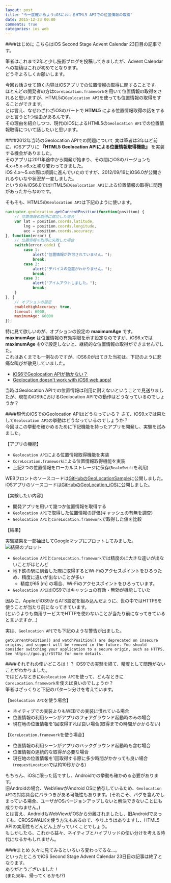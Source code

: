 ```yaml
---
layout: post
title: "今一度確かめようiOSにおけるHTML5 APIでの位置情報の取得"
date: 2015-12-23 00:00
comments: true
categories: ios web
---
```


####はじめに
こちらはiOS Second Stage Advent Calendar 23日目の記事です。  

筆者はこれまで2年と少し技術ブログを投稿してきましたが、Advent Calendarへの投稿はこれが初めてとなります。  
どうぞよろしくお願いします。  

今回お話させて頂く内容はiOSアプリでの位置情報の取得に関することです。  
ほとんどの開発者の方は`CoreLocation.framework`を用いて位置情報の取得をされると思いますが、HTML5の`Geolocation API`を使っても位置情報の取得をすることができます。  
とは言え、なぜわざわざiOSのパートで **HTML5** による位置情報取得の話をするかと言うと1つ理由があるんです。  
その理由を紹介しつつ、現代のiOSによるHTML5の`Geolocation API`での位置情報取得について話したいと思います。  

<!-- more -->

####2012年当時のGeolocation APIでの問題について
実は筆者は3年ほど前に、iOSアプリに **『HTML5 Geolocation APIによる位置情報取得機能』** を実装する機会がありました。  
そのアプリは2011年途中から開発が始まり、その間にiOSのバージョンも4.x→5.x→6.xと移り変わってきました。  
iOS 4.x〜5.xの際は順調に進んでいたのですが、2012/09/19にiOS6.0が公開されるやいなや状況が一変しました。  
というのもiOS6.0ではHTML5の`Geolocation API`による位置情報の取得に問題があったからなのです。  

そもそも、HTML5の`Geolocation API`は下記のように使います。  

```javascript
navigator.geolocation.getCurrentPosition(function(position) {
	// 位置情報の取得に成功した場合
	var lat = position.coords.latitude,
		lng = position.coords.longitude,
		acc = position.coords.accuracy;
}, function(error) {
	// 位置情報の取得に失敗した場合
	switch(error.code) {
		case 1:
			alert("位置情報が許可されていません。");
			break;
		case 2:
			alert("デバイスの位置がわかりません。");
			break;
		case 3:
			alert("アイムアウトしました。");
			break;
	}
}, {
	// オプションの設定
	enableHighAccuracy: true,
	timeout: 6000,
	maximumAge: 60000
});
```

特に見て欲しいのが、オプションの設定の **maximumAge** です。  
**maximumAge** は位置情報の有効期限を示す設定なのですが、iOS6.xでは **maximumAge** を0で設定しないと、継続的な位置情報の取得ができませんでした。  
これはあくまでも一例なのですが、iOS6.0が出てきた当初は、下記のように悲痛な叫びが散見していました。  

* [iOS6でGeolocation APIが動かない？](https://discussionsjapan.apple.com/thread/10126475?tstart=0)  
* [Geolocation doesn't work with iOS6 web apps!](https://discussions.apple.com/thread/4313850?start=30&tstart=0)  

当時はGeolocation APIでの位置情報は利用に耐えないということで見送りましたが、現在のiOS9におけるGeolocation APIでの動作はどうなっているのでしょうか？  

####現代のiOSでのGeolocation APIはどうなっている？
さて、iOS9.xでは果たして`Geolocation API`の挙動はどうなっているのでしょうか？  
今回はこの挙動を確かめるために下記機能を持ったアプリを開発し、実験を試みました。  

【アプリの機能】  

* `Geolocation API`による位置情報取得機能を実装  
* `CoreLocation.framework`による位置情報取得機能を実装  
* 上記2つの位置情報をローカルストレージに保存(`RealmSwift`を利用)  

WEBフロントのソースコードは[GitHubのGeoLocationSample](https://github.com/grandbig/GeoLocationSample)に公開しました。  
iOSアプリのソースコードは[GitHubのGeoLocation_iOS](https://github.com/grandbig/GeoLocation_iOS)に公開しました。  

【実験したい内容】  

* 開発アプリを用いて幾つか位置情報を取得する  
* `Geolocation API`で取得した位置情報の評価(キャッシュの有無を調査)  
* `Geolocation API`と`CoreLocation.framework`で取得した値を比較  

【結果】  

実験結果を一部抽出してGoogleマップにプロットしてみました。  
![結果のプロット](/images/geolocation_plot.png)  

* `Geolocation API`と`CoreLocation.framework`では精度のに大きな違いが出ないことがほとんど  
* 地下鉄の駅に到着した際に取得するとWi-Fiのアクセスポイントをひろうため、精度に違いが出ないことが多い  
    * 精度が65 [m] の場合、Wi-Fiのアクセスポイントをひろっています。  
* `Geolocation API`はiOS9ではキャッシュの有効・無効が機能していた  

因みに、AppleがiOS9からATS設定を組み込んだように、世の中ではHTTPSを使うことが当たり前になってきています。  
(というよりも商用サービスでHTTPを使わないことが当たり前になってきていると言いますか...)  

実は、`Geolocation API`でも下記のような警告が出ました。  

```
getCurrentPosition() and watchPosition() are deprecated on insecure origins, and support will be removed in the future. You should consider switching your application to a secure origin, such as HTTPS. See https://goo.gl/rStTGz for more details.
```

####それぞれの使いどころは！？
iOS9での実験を経て、精度として問題がないことがわかりました。  
ではどんなときに`Geolocation API`を使って、どんなときに`CoreLocation.framework`を使えば良いのでしょうか？  
筆者はざっくりと下記のパターン分けを考えています。  

【`Geolocation API`を使う場合】  

* ネイティブでの実装よりもWEBでの実装に慣れている場合  
* 位置情報の利用シーンがアプリのフォアグラウンド起動時のみの場合  
* 現在地の位置情報を1回取得すれば良い場合(取得までの時間がかからない)  

【`CoreLocation.framework`を使う場合】  

* 位置情報の利用シーンがアプリのバックグラウンド起動時も含む場合  
* 位置情報の連続的な取得が必要な場合
* 現在地の位置情報を1回取得する際に多少時間がかかっても良い場合(`requestLocation`では約10秒かかる)  

もちろん、iOSに限った話ですし、Androidでの挙動も確かめる必要があります。  
旧Androidの場合、WebViewがAndroid OSに依存しているため、`Geolocation API`の対応具合にバラつきがある可能性もあります。(それこそ、バグを含んでしまっている場合、ユーザがOSバージョンアップしないと解決できないことにも成りかねません。)  
とは言え、AndroidもWebViewがOSから分離されましたし、旧Androidであっても、CROSSWALKを使う方法もあるので、やりようはありますし、HTML5 APIの実用性もどんどん上がっていくことでしょう。  
もしかしたら、これから益々、ネイティブとハイブリッドの使い分けを考える時代になるかもしれません。  

####まとめ
久々に見てみるといろいろ変わってるな...。  
といったところでiOS Second Stage Advent Calendar 23日目の記事は終了となります。  
ありがとうございました！  
(また来年、帰ってくるかも!?)  

